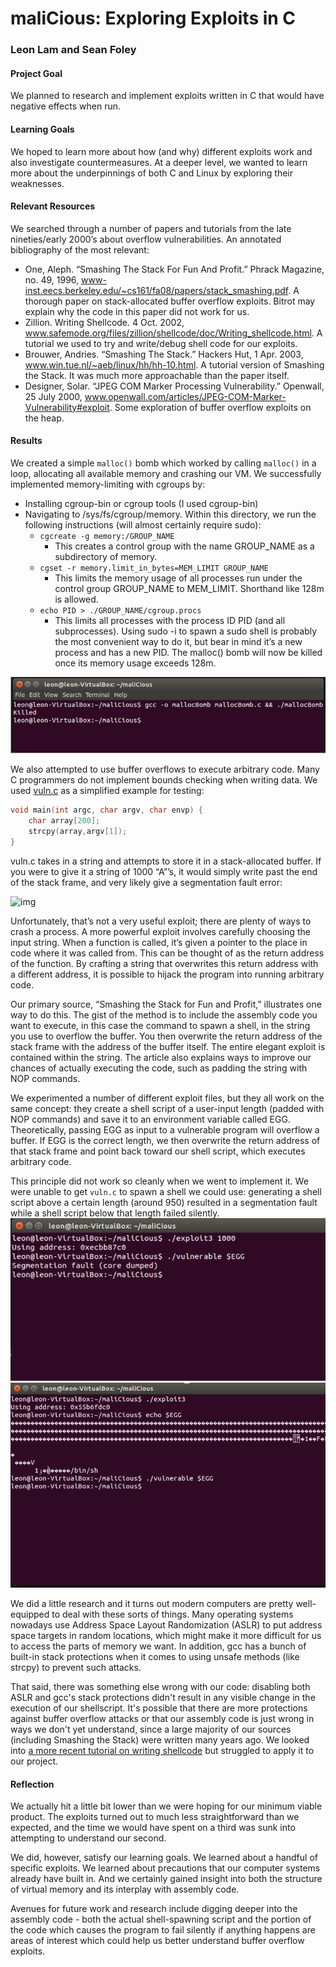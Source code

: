 # maliCious: Exploring Exploits in C
### Leon Lam and Sean Foley

#### Project Goal

We planned to research and implement exploits written in C that would have negative effects when run.

#### Learning Goals

We hoped to learn more about how (and why) different exploits work and also investigate countermeasures. At a deeper level, we wanted to learn more about the underpinnings of both C and Linux by exploring their weaknesses.

#### Relevant Resources

We searched through a number of papers and tutorials from the late nineties/early 2000’s about overflow vulnerabilities. An annotated bibliography of the most relevant:

- One, Aleph. “Smashing The Stack For Fun And Profit.” Phrack Magazine, no. 49, 1996, www-inst.eecs.berkeley.edu/~cs161/fa08/papers/stack_smashing.pdf. A thorough paper on stack-allocated buffer overflow exploits. Bitrot may explain why the code in this paper did not work for us.
- Zillion. Writing Shellcode. 4 Oct. 2002, www.safemode.org/files/zillion/shellcode/doc/Writing_shellcode.html. A tutorial we used to try and write/debug shell code for our exploits.
- Brouwer, Andries. “Smashing The Stack.” Hackers Hut, 1 Apr. 2003, www.win.tue.nl/~aeb/linux/hh/hh-10.html. A tutorial version of Smashing the Stack. It was much more approachable than the paper itself.
- Designer, Solar. “JPEG COM Marker Processing Vulnerability.” Openwall, 25 July 2000, www.openwall.com/articles/JPEG-COM-Marker-Vulnerability#exploit. Some exploration of buffer overflow exploits on the heap.

#### Results

We created a simple `malloc()` bomb which worked by calling `malloc()` in a loop, allocating all available memory and crashing our VM. We successfully implemented memory-limiting with cgroups by:
- Installing cgroup-bin or cgroup tools (I used cgroup-bin)
- Navigating to /sys/fs/cgroup/memory. Within this directory, we run the following instructions (will almost certainly require sudo):
    * `cgcreate -g memory:/GROUP_NAME`
        - This creates a control group with the name GROUP_NAME as a subdirectory of memory.
    * `cgset -r memory.limit_in_bytes=MEM_LIMIT GROUP_NAME`
        - This limits the memory usage of all processes run under the control group GROUP_NAME to MEM_LIMIT. Shorthand like 128m is allowed.
    * `echo PID > ./GROUP_NAME/cgroup.procs`
        - This limits all processes with the process ID PID (and all subprocesses).
Using sudo -i to spawn a sudo shell is probably the most convenient way to do it, but bear in mind it’s a new process and has a new PID. 
The malloc() bomb will now be killed once its memory usage exceeds 128m.

![example of killed malloc() bomb](https://github.com/leonjunwei/maliCious/blob/master/pictures/malloc_killed.PNG)
    

We also attempted to use buffer overflows to execute arbitrary code. Many C programmers do not implement bounds checking when writing data. We used [vuln.c](https://github.com/leonjunwei/maliCious/blob/master/vuln.c) as a simplified example for testing:

```c
void main(int argc, char argv, char envp) {
    char array[200];
    strcpy(array,argv[1]);
}
```

vuln.c takes in a string and attempts to store it in a stack-allocated buffer. If you were to give it a string of 1000 “A”’s, it would simply write past the end of the stack frame, and very likely give a segmentation fault error:

![img](https://lh6.googleusercontent.com/zIhYfFN1AG0FA8ZIwDH_iuVZYgXNkC7LUq2i-x5xLO-WVD157IbR8EHcL_hG0uEehyXNJ2-idp2Ub8wyorsN7WupEp8fxZMsslirI4ZZIaOsXRzsP2LhvaWdi-IzspglmigxofL6)

Unfortunately, that’s not a very useful exploit; there are plenty of ways to crash a process. A more powerful exploit involves carefully choosing the input string. When a function is called, it’s given a pointer to the place in code where it was called from. This can be thought of as the return address of the function. By crafting a string that overwrites this return address with a different address, it is possible to hijack the program into running arbitrary code.

Our primary source, “Smashing the Stack for Fun and Profit,” illustrates one way to do this. The gist of the method is to include the assembly code you want to execute, in this case the command to spawn a shell, in the string you use to overflow the buffer. You then overwrite the return address of the stack frame with the address of the buffer itself. The entire elegant exploit is contained within the string. The article also explains ways to improve our chances of actually executing the code, such as padding the string with NOP commands.

We experimented a number of different exploit files, but they all work on the same concept: they create a shell script of a user-input length (padded with NOP commands) and save it to an environment variable called EGG. Theoretically, passing EGG as input to a vulnerable program will overflow a buffer. If EGG is the correct length, we then overwrite the return address of that stack frame and point back toward our shell script, which executes arbitrary code.

This principle did not work so cleanly when we went to implement it. We were unable to get `vuln.c` to spawn a shell we could use: generating a shell script above a certain length (around 950) resulted in a segmentation fault while a shell script below that length failed silently. 
![too long](https://github.com/leonjunwei/maliCious/blob/master/pictures/shellcode_too_long.PNG) ![too short](https://github.com/leonjunwei/maliCious/blob/master/pictures/shellcode_too_short.PNG)

We did a little research and it turns out modern computers are pretty well-equipped to deal with these sorts of things. Many operating systems nowadays use Address Space Layout Randomization (ASLR) to put address space targets in random locations, which might make it more difficult for us to access the parts of memory we want. In addition, gcc has a bunch of built-in stack protections when it comes to using unsafe methods (like strcpy) to prevent such attacks.

That said, there was something else wrong with our code: disabling both ASLR and gcc's stack protections didn't result in any visible change in the execution of our shellscript. It's possible that there are more protections against buffer overflow attacks or that our assembly code is just wrong in ways we don't yet understand, since a large majority of our sources (including Smashing the Stack) were written many years ago. We looked into [a more recent tutorial on writing shellcode](http://www.safemode.org/files/zillion/shellcode/doc/Writing_shellcode.html) but struggled to apply it to our project.


#### Reflection

We actually hit a little bit lower than we were hoping for our minimum viable product. The exploits turned out to much less straightforward than we expected, and the time we would have spent on a third was sunk into attempting to understand our second. 

We did, however, satisfy our learning goals. We learned about a handful of specific exploits. We learned about precautions that our computer systems already have built in. And we certainly gained insight into both the structure of virtual memory and its interplay with assembly code.

Avenues for future work and research include digging deeper into the assembly code - both the actual shell-spawning script and the portion of the code which causes the program to fail silently if anything happens are areas of interest which could help us better understand buffer overflow exploits.
